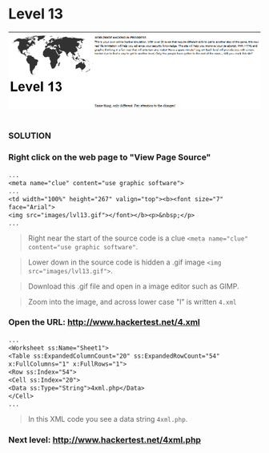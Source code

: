 # Level 13

![Alt text](Level13.PNG?raw=true)

#
### SOLUTION
 
### Right click on the web page to "View Page Source"

	...
	<meta name="clue" content="use graphic software">
	...
	<td width="100%" height="267" valign="top"><b><font size="7" face="Arial">
	<img src="images/lvl13.gif"></font></b><p>&nbsp;</p>
	...
	
> Right near the start of the source code is a clue `<meta name="clue" content="use graphic software"`.

> Lower down in the source code is hidden a .gif image `<img src="images/lvl13.gif">`.

> Download this .gif file and open in a image editor such as GIMP.

> Zoom into the image, and across lower case "l" is written `4.xml`

### Open the URL: http://www.hackertest.net/4.xml
	...
	<Worksheet ss:Name="Sheet1">
	<Table ss:ExpandedColumnCount="20" ss:ExpandedRowCount="54" x:FullColumns="1" x:FullRows="1">
	<Row ss:Index="54">
	<Cell ss:Index="20">
	<Data ss:Type="String">4xml.php</Data>
	</Cell>
	...

> In this XML code you see a data string `4xml.php`.

### Next level: http://www.hackertest.net/4xml.php
